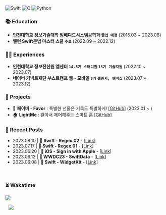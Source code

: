 
<br/>

![Swift] ![C] ![Python]

### 📚 Education

- **인천대학교 정보기술대학 임베디드시스템공학과 `졸업 예정`** (2015.03 ~ 2023.08)<br/>
- **앨런 Swift문법 마스터 스쿨 `수료`** (2022.09 ~ 2022.12)<br/>

### 👨‍💻 Experiences

- **인천대학교 정보전산원 앱센터 `14.5기 스터디원` `15기 기술지원`** (2022.10 ~ 2023.07)<br/>
- **네이버 커넥트재단 부스트캠프 웹・모바일 `8기` `챌린지, 멤버십`** (2023.07 ~ 2023.12)<br/>

### 💾 Projects

- 🎁 **페이버 - Favor** : 특별한 선물은 기록도 특별하게! [[GitHub](https://github.com/Favor-Gift-Reminder/Favor-iOS)] (2023.01 ~ ) <br/>
- 🏠 **LightMe** : 알아서 제어해주는 스마트 홈 [[GitHub](https://github.com/StanSign/Capstone-Zigbee)] <br/>

### 📝 Recent Posts
- 2023.08.10 | **🍎 Swift - Regex.02** - [[Link](https://www.nomatterjun.vision/blog/Swift/19.Regex.02)] <br/>
- 2023.07.17 | **🍎 Swift - Regex.01** - [[Link](https://www.nomatterjun.vision/blog/Swift/18.Regex.01)] <br/>
- 2023.06.20 | **📱 iOS - Sign in with Apple** - [[Link](https://www.nomatterjun.vision/blog/iOS/12.SignInWithApple)] <br/>
- 2023.06.12 | **🎊 WWDC23 - SwiftData** - [[Link](https://nomatterjun.github.io/post/WWDC23%2F2023-06-12-WWDC23-03)] <br/>
- 2023.06.08 | **🍎 Swift - WidgetKit** - [[Link](https://nomatterjun.github.io/post/Swift%2F2023-06-08-Swift30)] <br/>

<br/>

### ⏳ Wakatime

<a href="https://wakatime.com"><img src="https://wakatime.com/share/@4a336893-9ad6-4b39-bd9e-aed265d52768/ab6be72e-289b-4e96-b7ce-79d07dc349ed.png" /></a>

<div>
  <a href="https://nomatterjun.github.io/">
<img
src="http://img.shields.io/badge/-Tech%20Blog-655ced?style=for-the-badge&logo=github&link=https://nomatterjun.github.io/"
style="height : auto; margin-left : 10px; margin-right : 10px;" align="left"/>
</a>
</div>

<br/>

[Swift]: https://img.shields.io/badge/swift-F54A2A?style=for-the-badge&logo=swift&logoColor=white
[C]: https://img.shields.io/badge/c-%2300599C.svg?style=for-the-badge&logo=c&logoColor=white
[Python]: https://img.shields.io/badge/python-3670A0?style=for-the-badge&logo=python&logoColor=ffdd54
